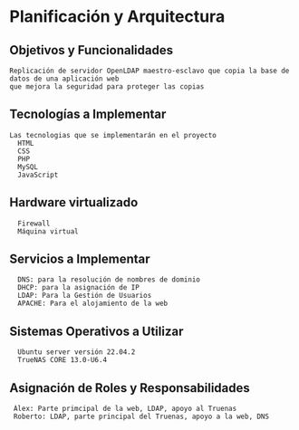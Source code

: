 # Planificación  y Arquitectura

  ## Objetivos y Funcionalidades
    Replicación de servidor OpenLDAP maestro-esclavo que copia la base de datos de una aplicación web 
    que mejora la seguridad para proteger las copias  
  ## Tecnologías a Implementar
    Las tecnologias que se implementarán en el proyecto 
      HTML
      CSS
      PHP
      MySQL
      JavaScript
  ## Hardware virtualizado
      Firewall
      Máquina virtual 
  ## Servicios a Implementar
      DNS: para la resolución de nombres de dominio
      DHCP: para la asignación de IP 
      LDAP: Para la Gestión de Usuarios
      APACHE: Para el alojamiento de la web
      
  ## Sistemas Operativos a Utilizar
      Ubuntu server versión 22.04.2
      TrueNAS CORE 13.0-U6.4
      
  ## Asignación de Roles y Responsabilidades
     Àlex: Parte primcipal de la web, LDAP, apoyo al Truenas
     Roberto: LDAP, parte principal del Truenas, apoyo a la web, DNS
